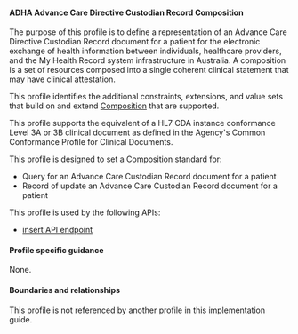 #### ADHA Advance Care Directive Custodian Record Composition
The purpose of this profile is to define a representation of an Advance Care Directive Custodian Record document for a patient for the electronic exchange of health information between individuals, healthcare providers, and the My Health Record system infrastructure in Australia. A composition is a set of resources composed into a single coherent clinical statement that may have clinical attestation.

This profile identifies the additional constraints, extensions, and value sets that build on and extend [Composition](http://hl7.org/fhir/R4/composition.html) that are supported. 

This profile supports the equivalent of a HL7 CDA instance conformance Level 3A or 3B clinical document as defined in the Agency's Common Conformance Profile for Clinical Documents.

This profile is designed to set a Composition standard for:
* Query for an Advance Care Custodian Record document for a patient
* Record of update an Advance Care Custodian Record document for a patient

This profile is used by the following APIs:
* [insert API endpoint](StructureDefinition-TBD-1.html)



#### Profile specific guidance
None.


#### Boundaries and relationships
This profile is not referenced by another profile in this implementation guide.  